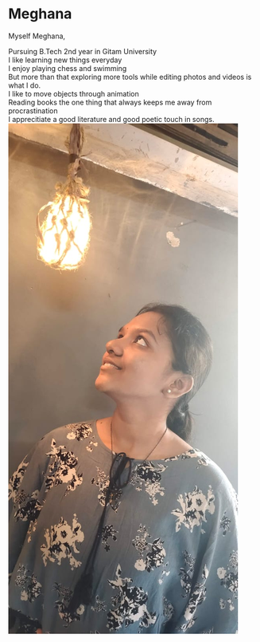 # Meghana
Myself Meghana,



Pursuing B.Tech 2nd year in Gitam University  
I like learning new things everyday    
I enjoy playing chess and swimming  
But more than that exploring more tools while editing photos and videos is what I do.  
I like to move objects through animation  
Reading books the one thing that always keeps me away from procrastination  
I apprecitiate a good literature and good poetic touch in songs.  
![Profile](me.jpg)
